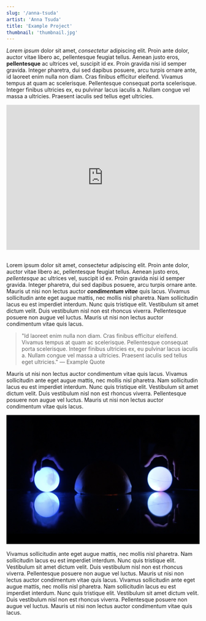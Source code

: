 ```yaml
---
slug: '/anna-tsuda'
artist: 'Anna Tsuda'
title: 'Example Project'
thumbnail: 'thumbnail.jpg'
---
```


_Lorem ipsum_ dolor sit amet, _consectetur_ adipiscing elit. Proin ante dolor, auctor vitae libero ac, pellentesque feugiat tellus. Aenean justo eros, **pellentesque** ac ultrices vel, suscipit id ex. Proin gravida nisi id semper gravida. Integer pharetra, dui sed dapibus posuere, arcu turpis ornare ante, id laoreet enim nulla non diam. Cras finibus efficitur eleifend. Vivamus tempus at quam ac scelerisque. Pellentesque consequat porta scelerisque. Integer finibus ultricies ex, eu pulvinar lacus iaculis a. Nullam congue vel massa a ultricies. Praesent iaculis sed tellus eget ultricies.

<div style="padding:75% 0 0 0;position:relative;"><iframe src="https://player.vimeo.com/video/6580726?title=0&byline=0&portrait=0" style="position:absolute;top:0;left:0;width:100%;height:100%;" frameborder="0" allow="autoplay; fullscreen" allowfullscreen></iframe></div><script src="https://player.vimeo.com/api/player.js"></script>

<br />

Lorem ipsum dolor sit amet, consectetur adipiscing elit. Proin ante dolor, auctor vitae libero ac, pellentesque feugiat tellus. Aenean justo eros, _pellentesque_ ac ultrices vel, suscipit id ex. Proin gravida nisi id semper gravida. Integer pharetra, dui sed dapibus posuere, arcu turpis ornare ante. Mauris ut nisi non lectus auctor **_condimentum vitae_** quis lacus. Vivamus sollicitudin ante eget augue mattis, nec mollis nisl pharetra. Nam sollicitudin lacus eu est imperdiet interdum. Nunc quis tristique elit. Vestibulum sit amet dictum velit. Duis vestibulum nisl non est rhoncus viverra. Pellentesque posuere non augue vel luctus. Mauris ut nisi non lectus auctor condimentum vitae quis lacus.

> "Id laoreet enim nulla non diam. Cras finibus efficitur eleifend. Vivamus tempus at quam ac scelerisque. Pellentesque consequat porta scelerisque. Integer finibus ultricies ex, eu pulvinar lacus iaculis a. Nullam congue vel massa a ultricies. Praesent iaculis sed tellus eget ultricies." — Example Quote

Mauris ut nisi non lectus auctor condimentum vitae quis lacus. Vivamus sollicitudin ante eget augue mattis, nec mollis nisl pharetra. Nam sollicitudin lacus eu est imperdiet interdum. Nunc quis tristique elit. Vestibulum sit amet dictum velit. Duis vestibulum nisl non est rhoncus viverra. Pellentesque posuere non augue vel luctus. Mauris ut nisi non lectus auctor condimentum vitae quis lacus.

![Two hands in the dark © Vincent van Gogh](image.png)

Vivamus sollicitudin ante eget augue mattis, nec mollis nisl pharetra. Nam sollicitudin lacus eu est imperdiet interdum. Nunc quis tristique elit. Vestibulum sit amet dictum velit. Duis vestibulum nisl non est rhoncus viverra. Pellentesque posuere non augue vel luctus. Mauris ut nisi non lectus auctor condimentum vitae quis lacus. Vivamus sollicitudin ante eget augue mattis, nec mollis nisl pharetra. Nam sollicitudin lacus eu est imperdiet interdum. Nunc quis tristique elit. Vestibulum sit amet dictum velit. Duis vestibulum nisl non est rhoncus viverra. Pellentesque posuere non augue vel luctus. Mauris ut nisi non lectus auctor condimentum vitae quis lacus.
